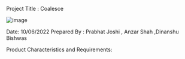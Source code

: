 Project Title : Coalesce

![image](https://user-images.githubusercontent.com/61198659/173002805-8f63fd78-074f-41ff-a11a-3edc92ea12e4.png)

Date: 10/06/2022                                Prepared By : Prabhat Joshi , Anzar Shah ,Dinanshu Bishwas

Product Characteristics and Requirements:
    
 
 
